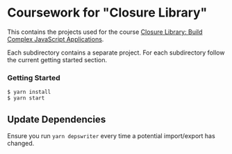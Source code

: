 # Coursework for "Closure Library"

This contains the projects used for the course [Closure Library: Build Complex JavaScript Applications](https://www.udemy.com/closure-library/).

Each subdirectory contains a separate project. For each subdirectory follow the current getting started section.

### Getting Started

    $ yarn install
    $ yarn start

## Update Dependencies

Ensure you run `yarn depswriter` every time a potential import/export has changed.

